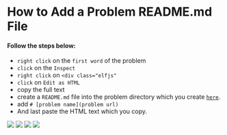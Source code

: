 # How to Add a Problem README.md File
 #### Follow the steps below:
 * ```right click``` on the ```first word``` of the problem
 * ```click``` on the ```Inspect```
 * ```right click``` on ```<div class="elfjs"```
 * ```click``` on ```Edit as HTML```
 * copy the full text
 * create a ```README.md``` file into the problem directory which you create [```here```](https://github.com/md-shamim-ahmad/LeetCode-Problem-Solution/blob/main/Contribution%20Guidlines/How%20to%20Add%20a%20new%20Solution%20Code.md).
 * add ```# [problem name](problem url)```
 * And last paste the HTML text which you copy.

![](https://gcdnb.pbrd.co/images/ouCt3CfqjK31.png?o=1)
![](https://gcdnb.pbrd.co/images/Ak8ePtfq1Sxq.png?o=1)
![](https://gcdnb.pbrd.co/images/GCw1KUdd59Vo.png?o=1)
![](https://gcdnb.pbrd.co/images/kvJ3ZHliIWJ9.png?o=1)
